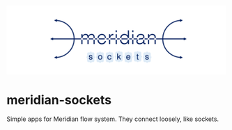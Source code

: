 <img src="./docs/images/meridian_sokets_logo.png">

# meridian-sockets

Simple apps for Meridian flow system. They connect loosely, like sockets.

